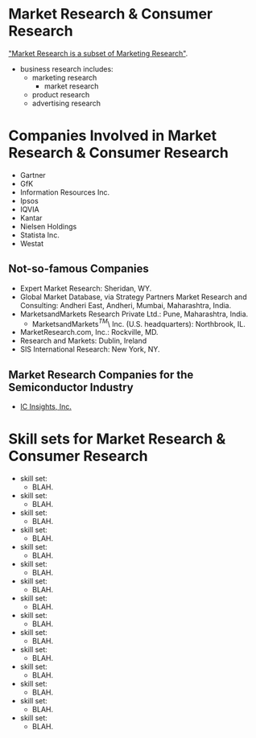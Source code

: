 #	Market Research & Consumer Research



["Market Research is a subset of Marketing Research"](https://en.wikipedia.org/wiki/Marketing_research).
+ business research includes:
	- marketing research
		* market research
	- product research
	- advertising research
















#	Companies Involved in Market Research & Consumer Research



+ Gartner
+ GfK
+ Information Resources Inc.
+ Ipsos
+ IQVIA
+ Kantar
+ Nielsen Holdings
+ Statista Inc.
+ Westat




##	Not-so-famous Companies


+ Expert Market Research: Sheridan, WY.
+ Global Market Database, via Strategy Partners Market Research and Consulting: Andheri East, Andheri, Mumbai, Maharashtra, India.
+ MarketsandMarkets Research Private Ltd.: Pune, Maharashtra, India.
	- MarketsandMarkets$^{TM}$\ Inc. (U.S. headquarters): Northbrook, IL.
+ MarketResearch.com, Inc.: Rockville, MD.
+ Research and Markets: Dublin, Ireland
+ SIS International Research: New York, NY.








##	Market Research Companies for the Semiconductor Industry




+ [IC Insights, Inc.](https://www.icinsights.com/)



















#	Skill sets for Market Research & Consumer Research




+ skill set:
	- BLAH.
+ skill set:
	- BLAH.
+ skill set:
	- BLAH.
+ skill set:
	- BLAH.
+ skill set:
	- BLAH.
+ skill set:
	- BLAH.
+ skill set:
	- BLAH.
+ skill set:
	- BLAH.
+ skill set:
	- BLAH.
+ skill set:
	- BLAH.
+ skill set:
	- BLAH.
+ skill set:
	- BLAH.
+ skill set:
	- BLAH.
+ skill set:
	- BLAH.
+ skill set:
	- BLAH.

















